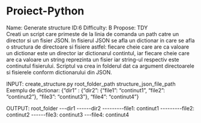# Proiect-Python
Name: Generate structure ID:6 Difficulty: B Propose: TDY                                                  
Creati un script care primeste de la linia de comanda un path catre un director si un fisier
JSON. In fisierul JSON se afla un dictionar in care se afla o structura de directoare si fisiere
astfel: fiecare cheie care are ca valoare un dictionar este un director iar dictionarul contintul,
iar fiecare cheie care are ca valoare un string reprezinta un fisier iar string-ul respectiv este
continutul fisierului. Scriptul va crea in folderul dat ca argument directoarele si fisierele
conform dictionarului din JSON.

INPUT: create_structure.py root_folder_path structure_json_file_path
Exemplu de dictionar:
{“dir1” : {“dir2”: {“file1”: “continut1”, “file2”: “continut2”}, “file3”: “continut3”}, “file4”: “continut4”}

OUTPUT:
root_folder
---dir1
------dir2
---------file1: continut1
---------file2: continut2
------file3: continut3
---file4: continut4
